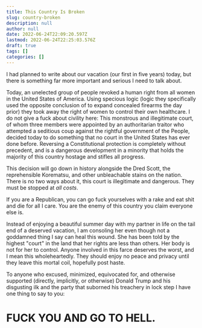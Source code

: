 ```yaml
---
title: This Country Is Broken
slug: country-broken
description: null
author: null
date: 2022-06-24T22:09:20.597Z
lastmod: 2022-06-24T22:25:03.576Z
draft: true
tags: []
categories: []
---
```


I had planned to write about our vacation (our first in five years) today, but there is something far more important and serious I need to talk about.

Today, an unelected group of people revoked a human right from all women in the United States of America. Using specious logic (logic they specifically used the opposite conclusion of to expand concealed firearms the day prior) they took away the right of women to control their own healthcare. I do not give a fuck about civility here: This monstrous and illegitimate court, of whom three members were appointed by an authoritarian traitor who attempted a seditious coup against the rightful government of the People, decided today to do something that no court in the United States has ever done before. Reversing a Constitutional protection is completely without precedent, and is a dangerous development in a minority that holds the majority of this country hostage and stifles all progress. 

This decision will go down in history alongside the Dred Scott, the reprehensible Korematsu, and other unbleachable stains on the nation. There is no two ways about it, this court is illegitimate and dangerous. They must be stopped at *all costs*.

If you are a Republican, you can go fuck yourselves with a rake and eat shit and die for all I care. You are the enemy of this country you claim everyone else is. 

Instead of enjoying a beautiful summer day with my partner in life on the tail end of a deserved vacation, I am consoling her even though not a goddamned thing I say can heal this wound. She has been told by the highest "court" in the land that her rights are less than others. Her body is not for her to control. Anyone involved in this farce deserves the worst, and I mean this wholeheartedly. They should enjoy no peace and privacy until they leave this mortal coil, hopefully post haste. 

To anyone who excused, minimized, equivocated for, and otherwise supported (directly, implicitly, or otherwise) Donald Trump and his disgusting ilk and the party that suborned his treachery in lock step I have one thing to say to you:

# FUCK YOU AND GO TO HELL.
